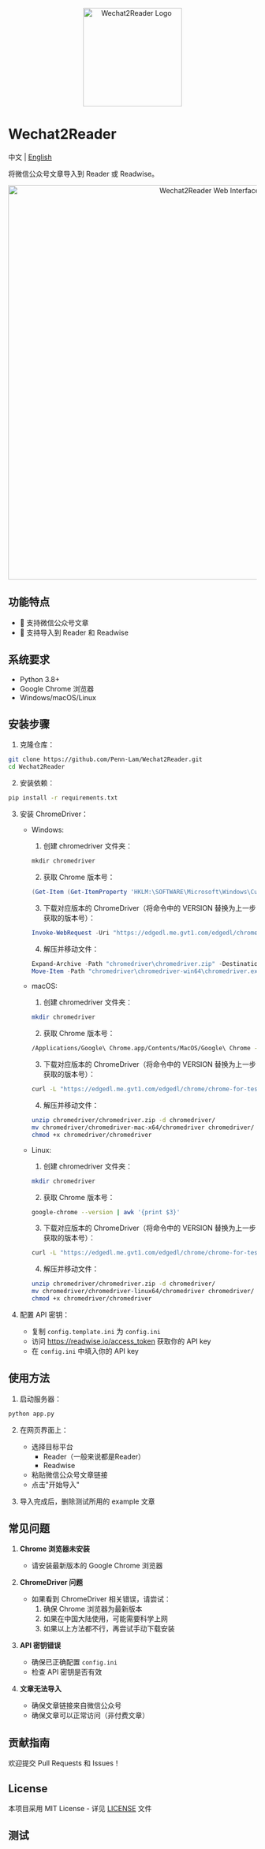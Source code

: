 <p align="center">
  <img src="images/logo.png" alt="Wechat2Reader Logo" width="200">
</p>

# Wechat2Reader

中文 | [English](README_EN.md)

将微信公众号文章导入到 Reader 或 Readwise。

<p align="center">
  <img src="images/page.png" alt="Wechat2Reader Web Interface" width="800">
</p>

## 功能特点
- 📱 支持微信公众号文章
- 🔄 支持导入到 Reader 和 Readwise

## 系统要求

- Python 3.8+
- Google Chrome 浏览器
- Windows/macOS/Linux

## 安装步骤

1. 克隆仓库：
```bash
git clone https://github.com/Penn-Lam/Wechat2Reader.git
cd Wechat2Reader
```

2. 安装依赖：
```bash
pip install -r requirements.txt
```

3. 安装 ChromeDriver：
   - Windows:
     1. 创建 chromedriver 文件夹：
     ```powershell
     mkdir chromedriver
     ```
     2. 获取 Chrome 版本号：
     ```powershell
     (Get-Item (Get-ItemProperty 'HKLM:\SOFTWARE\Microsoft\Windows\CurrentVersion\App Paths\chrome.exe').'(Default)').VersionInfo.FileVersion
     ```
     3. 下载对应版本的 ChromeDriver（将命令中的 VERSION 替换为上一步获取的版本号）：
     ```powershell
     Invoke-WebRequest -Uri "https://edgedl.me.gvt1.com/edgedl/chrome/chrome-for-testing/VERSION/win64/chromedriver-win64.zip" -OutFile "chromedriver\chromedriver.zip"
     ```
     4. 解压并移动文件：
     ```powershell
     Expand-Archive -Path "chromedriver\chromedriver.zip" -DestinationPath "chromedriver" -Force
     Move-Item -Path "chromedriver\chromedriver-win64\chromedriver.exe" -Destination "chromedriver\chromedriver.exe" -Force
     ```

   - macOS:
     1. 创建 chromedriver 文件夹：
     ```bash
     mkdir chromedriver
     ```
     2. 获取 Chrome 版本号：
     ```bash
     /Applications/Google\ Chrome.app/Contents/MacOS/Google\ Chrome --version | awk '{print $3}'
     ```
     3. 下载对应版本的 ChromeDriver（将命令中的 VERSION 替换为上一步获取的版本号）：
     ```bash
     curl -L "https://edgedl.me.gvt1.com/edgedl/chrome/chrome-for-testing/VERSION/mac-x64/chromedriver-mac-x64.zip" -o chromedriver/chromedriver.zip
     ```
     4. 解压并移动文件：
     ```bash
     unzip chromedriver/chromedriver.zip -d chromedriver/
     mv chromedriver/chromedriver-mac-x64/chromedriver chromedriver/
     chmod +x chromedriver/chromedriver
     ```

   - Linux:
     1. 创建 chromedriver 文件夹：
     ```bash
     mkdir chromedriver
     ```
     2. 获取 Chrome 版本号：
     ```bash
     google-chrome --version | awk '{print $3}'
     ```
     3. 下载对应版本的 ChromeDriver（将命令中的 VERSION 替换为上一步获取的版本号）：
     ```bash
     curl -L "https://edgedl.me.gvt1.com/edgedl/chrome/chrome-for-testing/VERSION/linux64/chromedriver-linux64.zip" -o chromedriver/chromedriver.zip
     ```
     4. 解压并移动文件：
     ```bash
     unzip chromedriver/chromedriver.zip -d chromedriver/
     mv chromedriver/chromedriver-linux64/chromedriver chromedriver/
     chmod +x chromedriver/chromedriver
     ```

4. 配置 API 密钥：
   - 复制 `config.template.ini` 为 `config.ini`
   - 访问 https://readwise.io/access_token 获取你的 API key
   - 在 `config.ini` 中填入你的 API key

## 使用方法

1. 启动服务器：
```bash
python app.py
```

2. 在网页界面上：
   - 选择目标平台
      - Reader（一般来说都是Reader）
      - Readwise
   - 粘贴微信公众号文章链接
   - 点击"开始导入"

3. 导入完成后，删除测试所用的 example 文章

## 常见问题

1. **Chrome 浏览器未安装**
   - 请安装最新版本的 Google Chrome 浏览器

2. **ChromeDriver 问题**
   - 如果看到 ChromeDriver 相关错误，请尝试：
     1. 确保 Chrome 浏览器为最新版本
     2. 如果在中国大陆使用，可能需要科学上网
     3. 如果以上方法都不行，再尝试手动下载安装

3. **API 密钥错误**
   - 确保已正确配置 `config.ini`
   - 检查 API 密钥是否有效

4. **文章无法导入**
   - 确保文章链接来自微信公众号
   - 确保文章可以正常访问（非付费文章）

## 贡献指南

欢迎提交 Pull Requests 和 Issues！

## License

本项目采用 MIT License - 详见 [LICENSE](LICENSE.txt) 文件

## 测试